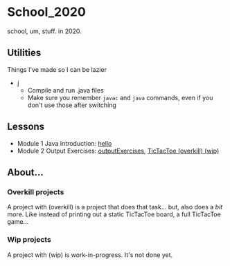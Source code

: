 # School\_2020

school, um, stuff. in 2020.

## Utilities

Things I've made so I can be lazier

  - [j](./j)
    - Compile and run .java files
    - Make sure you remember `javac` and `java` commands, even if you don't use those after switching

## Lessons

  - Module 1 Java Introduction: [hello](./hello)
  - Module 2 Output Exercises: [outputExercises](./outputExercises), [TicTacToe (overkill) (wip)](./outputExercises.ticTacToe)

## About...

### Overkill projects

A project with (overkill) is a project that does that task... but, also does a _bit_ more. Like instead of printing out a static TicTacToe board, a full TicTacToe game...

### Wip projects

A project with (wip) is work-in-progress. It's not done yet.
